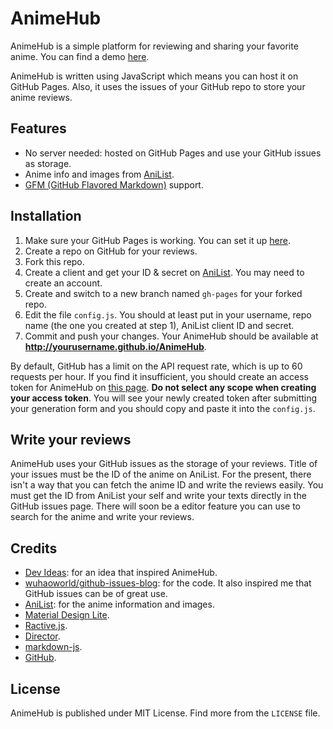 # AnimeHub

AnimeHub is a simple platform for reviewing and sharing your favorite anime. You can find a demo [here](http://bitex.me/AnimeHub/).

AnimeHub is written using JavaScript which means you can host it on GitHub Pages. Also, it uses the issues of your GitHub repo to store your anime reviews.

## Features

 - No server needed: hosted on GitHub Pages and use your GitHub issues as storage.
 - Anime info and images from [AniList](https://anilist.co/).
 - [GFM (GitHub Flavored Markdown)](https://help.github.com/articles/github-flavored-markdown/) support.

## Installation

 1. Make sure your GitHub Pages is working. You can set it up [here](https://pages.github.com/).
 2. Create a repo on GitHub for your reviews.
 3. Fork this repo.
 4. Create a client and get your ID & secret on [AniList](http://anilist.co/developer). You may need to create an account.
 5. Create and switch to a new branch named `gh-pages` for your forked repo.
 6. Edit the file `config.js`. You should at least put in your username, repo name (the one you created at step 1), AniList client ID and secret.
 7. Commit and push your changes. Your AnimeHub should be available at **http://yourusername.github.io/AnimeHub**.

By default, GitHub has a limit on the API request rate, which is up to 60 requests per hour. If you find it insufficient, you should create an access token for AnimeHub on [this page](https://github.com/settings/tokens). **Do not select any scope when creating your access token**. You will see your newly created token after submitting your generation form and you should copy and paste it into the `config.js`.

## Write your reviews

AnimeHub uses your GitHub issues as the storage of your reviews. Title of your issues must be the ID of the anime on AniList. For the present, there isn't a way that you can fetch the anime ID and write the reviews easily. You must get the ID from AniList your self and write your texts directly in the GitHub issues page. There will soon be a editor feature you can use to search for the anime and write your reviews. 

## Credits

 - [Dev Ideas](https://devideas.github.io/): for an idea that inspired AnimeHub.
 - [wuhaoworld/github-issues-blog](https://github.com/wuhaoworld/github-issues-blog): for the code. It also inspired me that GitHub issues can be of great use.
 - [AniList](https://anilist.co/): for the anime information and images.
 - [Material Design Lite](http://www.getmdl.io/).
 - [Ractive.js](http://www.ractivejs.org/).
 - [Director](https://github.com/flatiron/director).
 - [markdown-js](https://github.com/evilstreak/markdown-js).
 - [GitHub](https://github.com).

## License

AnimeHub is published under MIT License. Find more from the `LICENSE` file.
